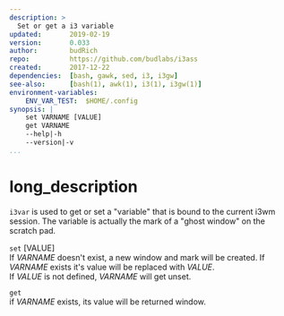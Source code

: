 ```yaml
---
description: >
  Set or get a i3 variable
updated:       2019-02-19
version:       0.033
author:        budRich
repo:          https://github.com/budlabs/i3ass
created:       2017-12-22
dependencies:  [bash, gawk, sed, i3, i3gw]
see-also:      [bash(1), awk(1), i3(1), i3gw(1)]
environment-variables:
    ENV_VAR_TEST:  $HOME/.config
synopsis: |
    set VARNAME [VALUE]
    get VARNAME
    --help|-h
    --version|-v
...
```


# long_description

`i3var` is used to get or set a "variable" that is bound to the current i3wm session. 
The variable is actually the mark of a "ghost window" on the scratch pad.

`set`  \[VALUE\]  
If *VARNAME* doesn't exist,
a new window and mark will be created. 
If *VARNAME* exists it's value will be replaced with *VALUE*.  
If *VALUE* is not defined, 
*VARNAME* will get unset.  

`get`  
if *VARNAME* exists, 
its value will be returned window.  
